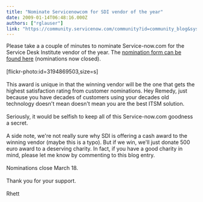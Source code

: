 ```yaml
---
title: "Nominate Servicenowcom for SDI vendor of the year"
date: 2009-01-14T06:48:16.000Z
authors: ["rglauser"]
link: "https://community.servicenow.com/community?id=community_blog&sys_id=c3dd2ae9dbd0dbc01dcaf3231f9619f3"
---
```

<p>Please take a a couple of minutes to nominate Service-now.com for the Service Desk Institute vendor of the year. The <a title="w.keysurvey.com/survey/217528/8b7b/" href="http://www.keysurvey.com/survey/217528/8b7b/" rel="lightframe">nomination form can be found here</a> (nominations now closed).<br /><br />[flickr-photo:id=3194869503,size=s]<br /><br />This award is unique in that the winning vendor will be the one that gets the highest satisfaction rating from customer nominations. Hey Remedy, just because you have decades of customers using your decades old technology doesn't mean doesn't mean you are the best ITSM solution.<br /><br />Seriously, it would be selfish to keep all of this Service-now.com goodness a secret. <br /><br />A side note, we're not really sure why SDI is offering a cash award to the winning vendor (maybe this is a typo). But if we win, we'll just donate 500 euro award to a deserving charity. In fact, if you have a good charity in mind, please let me know by commenting to this blog entry.<br /><br />Nominations close March 18.<br /><br />Thank you for your support.<br /><br />Rhett</p>